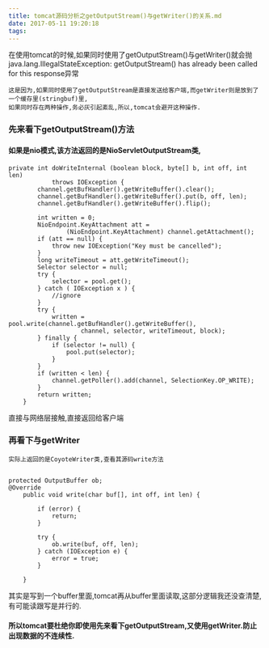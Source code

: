 ```yaml
---
title: tomcat源码分析之getOutputStream()与getWriter()的关系.md
date: 2017-05-11 19:20:18
tags:
---
```

在使用tomcat的时候,如果同时使用了getOutputStream()与getWriter()就会抛
java.lang.IllegalStateException: getOutputStream() has already been called for this response异常
    
    这是因为,如果同时使用了getOutputStream是直接发送给客户端,而getWriter则是放到了一个缓存里(stringbuf)里,   
    如果同时存在两种操作,务必灰引起紊乱,所以,tomcat会避开这种操作.

### 先来看下getOutputStream()方法
    
####    如果是nio模式,该方法返回的是NioServletOutputStream类,

``` code
private int doWriteInternal (boolean block, byte[] b, int off, int len)
            throws IOException {
        channel.getBufHandler().getWriteBuffer().clear();
        channel.getBufHandler().getWriteBuffer().put(b, off, len);
        channel.getBufHandler().getWriteBuffer().flip();

        int written = 0;
        NioEndpoint.KeyAttachment att =
                (NioEndpoint.KeyAttachment) channel.getAttachment();
        if (att == null) {
            throw new IOException("Key must be cancelled");
        }
        long writeTimeout = att.getWriteTimeout();
        Selector selector = null;
        try {
            selector = pool.get();
        } catch ( IOException x ) {
            //ignore
        }
        try {
            written = pool.write(channel.getBufHandler().getWriteBuffer(),
                    channel, selector, writeTimeout, block);
        } finally {
            if (selector != null) {
                pool.put(selector);
            }
        }
        if (written < len) {
            channel.getPoller().add(channel, SelectionKey.OP_WRITE);
        }
        return written;
    }
``` 
直接与网络层接触,直接返回给客户端
### 再看下与getWriter
    实际上返回的是CoyoteWriter类,查看其源码write方法
``` code

protected OutputBuffer ob;
@Override
    public void write(char buf[], int off, int len) {

        if (error) {
            return;
        }

        try {
            ob.write(buf, off, len);
        } catch (IOException e) {
            error = true;
        }

    }
```
其实是写到一个buffer里面,tomcat再从buffer里面读取,这部分逻辑我还没查清楚,有可能读跟写是并行的.

#### 所以tomcat要杜绝你即使用先来看下getOutputStream,又使用getWriter.防止出现数据的不连续性.


